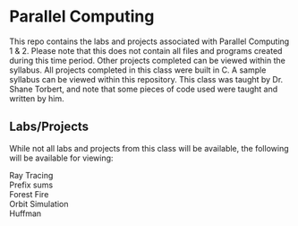 # Parallel Computing

This repo contains the labs and projects associated with Parallel Computing 1 & 2.  Please note that this does not contain all files and programs created during this time period.  Other projects completed can be viewed within the syllabus.  All projects completed in this class were built in C.  A sample syllabus can be viewed within this repository.  This class was taught by Dr. Shane Torbert, and note that some pieces of code used were taught and written by him.

## Labs/Projects

While not all labs and projects from this class will be available, the following will be available for viewing:

Ray Tracing <br/>
Prefix sums <br/>
Forest Fire <br/>
Orbit Simulation <br/>
Huffman <br/>
